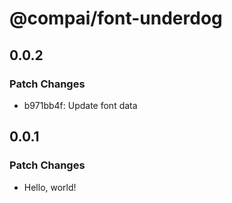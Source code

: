 # @compai/font-underdog

## 0.0.2

### Patch Changes

- b971bb4f: Update font data

## 0.0.1

### Patch Changes

- Hello, world!
